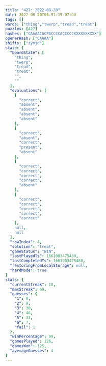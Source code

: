 ```yaml
---
title: "427: 2022-08-20"
date: 2022-08-20T06:51:15-07:00
tags: []
words: ["thing","twerp","tread","treat"]
puzzles: [427]
hashes: ["CAAAACACPACCCCACCCCCXXXXXXXXXX"]
openerHash: ["CAAAA"]
shifts: ["zymjd"]
state: {
  "boardState": [
    "thing",
    "twerp",
    "tread",
    "treat",
    "",
    ""
  ],
  "evaluations": [
    [
      "correct",
      "absent",
      "absent",
      "absent",
      "absent"
    ],
    [
      "correct",
      "absent",
      "correct",
      "present",
      "absent"
    ],
    [
      "correct",
      "correct",
      "correct",
      "correct",
      "absent"
    ],
    [
      "correct",
      "correct",
      "correct",
      "correct",
      "correct"
    ],
    null,
    null
  ],
  "rowIndex": 4,
  "solution": "treat",
  "gameStatus": "WIN",
  "lastPlayedTs": 1661003475480,
  "lastCompletedTs": 1661003475480,
  "restoringFromLocalStorage": null,
  "hardMode": true
}
stats: {
  "currentStreak": 18,
  "maxStreak": 69,
  "guesses": {
    "1": 0,
    "2": 9,
    "3": 30,
    "4": 46,
    "5": 33,
    "6": 7,
    "fail": 1
  },
  "winPercentage": 99,
  "gamesPlayed": 126,
  "gamesWon": 125,
  "averageGuesses": 4
}
---
```


<!-- more -->
